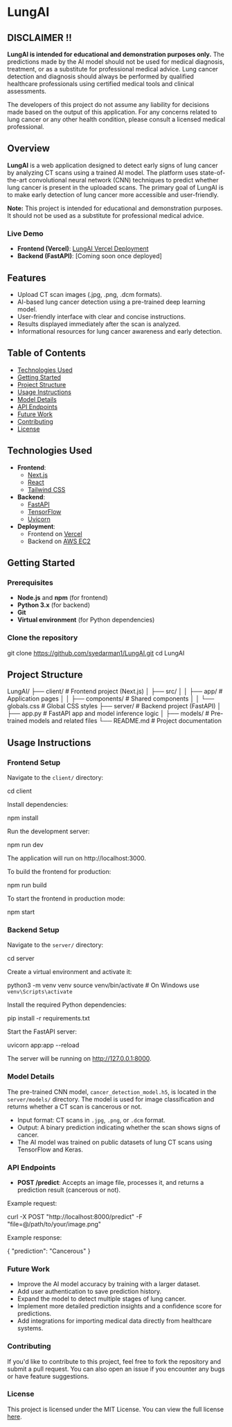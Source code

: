 # LungAI

## DISCLAIMER !!

**LungAI is intended for educational and demonstration purposes only.** The predictions made by the AI model should not be used for medical diagnosis, treatment, or as a substitute for professional medical advice. Lung cancer detection and diagnosis should always be performed by qualified healthcare professionals using certified medical tools and clinical assessments.

The developers of this project do not assume any liability for decisions made based on the output of this application. For any concerns related to lung cancer or any other health condition, please consult a licensed medical professional.


## Overview

**LungAI** is a web application designed to detect early signs of lung cancer by analyzing CT scans using a trained AI model. The platform uses state-of-the-art convolutional neural network (CNN) techniques to predict whether lung cancer is present in the uploaded scans. The primary goal of LungAI is to make early detection of lung cancer more accessible and user-friendly.

**Note:** This project is intended for educational and demonstration purposes. It should not be used as a substitute for professional medical advice.

### Live Demo

- **Frontend (Vercel)**: [LungAI Vercel Deployment](https://lung-ai-beta.vercel.app/)
- **Backend (FastAPI)**: [Coming soon once deployed]

## Features

- Upload CT scan images (.jpg, .png, .dcm formats).
- AI-based lung cancer detection using a pre-trained deep learning model.
- User-friendly interface with clear and concise instructions.
- Results displayed immediately after the scan is analyzed.
- Informational resources for lung cancer awareness and early detection.

## Table of Contents

- [Technologies Used](#technologies-used)
- [Getting Started](#getting-started)
- [Project Structure](#project-structure)
- [Usage Instructions](#usage-instructions)
- [Model Details](#model-details)
- [API Endpoints](#api-endpoints)
- [Future Work](#future-work)
- [Contributing](#contributing)
- [License](#license)

## Technologies Used

- **Frontend**: 
  - [Next.js](https://nextjs.org/)
  - [React](https://reactjs.org/)
  - [Tailwind CSS](https://tailwindcss.com/)
- **Backend**: 
  - [FastAPI](https://fastapi.tiangolo.com/)
  - [TensorFlow](https://www.tensorflow.org/)
  - [Uvicorn](https://www.uvicorn.org/)
- **Deployment**: 
  - Frontend on [Vercel](https://vercel.com/)
  - Backend on [AWS EC2](https://aws.amazon.com/ec2/)

## Getting Started

### Prerequisites

- **Node.js** and **npm** (for frontend)
- **Python 3.x** (for backend)
- **Git**
- **Virtual environment** (for Python dependencies)

### Clone the repository

git clone https://github.com/syedarman1/LungAI.git
cd LungAI

## Project Structure

LungAI/
├── client/                     # Frontend project (Next.js)
│   ├── src/
│   │   ├── app/                 # Application pages
│   │   ├── components/          # Shared components
│   │   └── globals.css          # Global CSS styles
├── server/                     # Backend project (FastAPI)
│   ├── app.py                   # FastAPI app and model inference logic
│   ├── models/                  # Pre-trained models and related files
└── README.md                    # Project documentation

## Usage Instructions

### Frontend Setup

Navigate to the `client/` directory:

cd client

Install dependencies:

npm install

Run the development server:

npm run dev

The application will run on http://localhost:3000.

To build the frontend for production:

npm run build

To start the frontend in production mode:

npm start

### Backend Setup

Navigate to the `server/` directory:

cd server

Create a virtual environment and activate it:

python3 -m venv venv
source venv/bin/activate  # On Windows use `venv\Scripts\activate`

Install the required Python dependencies:

pip install -r requirements.txt

Start the FastAPI server:

uvicorn app:app --reload

The server will be running on http://127.0.0.1:8000.

### Model Details

The pre-trained CNN model, `cancer_detection_model.h5`, is located in the `server/models/` directory. The model is used for image classification and returns whether a CT scan is cancerous or not.

- Input format: CT scans in `.jpg`, `.png`, or `.dcm` format.
- Output: A binary prediction indicating whether the scan shows signs of cancer.
- The AI model was trained on public datasets of lung CT scans using TensorFlow and Keras.

### API Endpoints

- **POST /predict**: Accepts an image file, processes it, and returns a prediction result (cancerous or not).

Example request:

curl -X POST "http://localhost:8000/predict" -F "file=@/path/to/your/image.png"

Example response:

{
  "prediction": "Cancerous"
}

### Future Work

- Improve the AI model accuracy by training with a larger dataset.
- Add user authentication to save prediction history.
- Expand the model to detect multiple stages of lung cancer.
- Implement more detailed prediction insights and a confidence score for predictions.
- Add integrations for importing medical data directly from healthcare systems.

### Contributing

If you'd like to contribute to this project, feel free to fork the repository and submit a pull request. You can also open an issue if you encounter any bugs or have feature suggestions.

### License

This project is licensed under the MIT License. You can view the full license [here](LICENSE).
